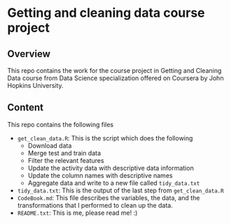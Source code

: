 # Getting and cleaning data course project

## Overview

This repo contains the work for the course project in Getting and Cleaning Data course from Data Science specialization offered on Coursera by John Hopkins University.

## Content

This repo contains the following files

* `get_clean_data.R`: This is the script which does the following
  + Download data
  + Merge test and train data
  + Filter the relevant features
  + Update the activity data with descriptive data information
  + Update the column names with descriptive names
  + Aggregate data and write to a new file called `tidy_data.txt`
* `tidy_data.txt`: This is the output of the last step from `get_clean_data.R`
* `CodeBook.md`: This file describes the variables, the data, and the transformations that I performed to clean up the data.
* `README.txt`: This is me, please read me! :)